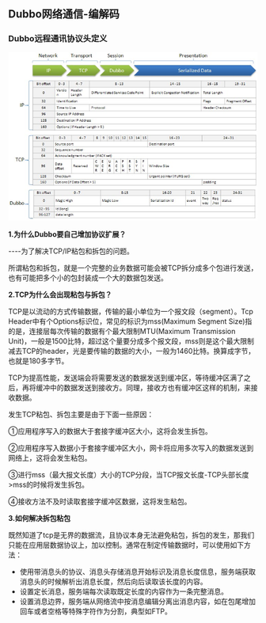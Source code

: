 ## Dubbo网络通信-编解码

### Dubbo远程通讯协议头定义

![dubbo_protocol_header](img/dubbo_protocol_header.jpg)



 **1.为什么Dubbo要自己增加协议扩展？**

----为了解决TCP/IP粘包和拆包的问题。

所谓粘包和拆包，就是一个完整的业务数据可能会被TCP拆分成多个包进行发送，也有可能把多个小的包封装成一个大的数据包发送。 

**2.TCP为什么会出现粘包与拆包？**

TCP是以流动的方式传输数据，传输的最小单位为一个报文段（segment）。Tcp Header中有个Options标识位，常见的标识为mss(Maximum Segment Size)指的是，连接层每次传输的数据有个最大限制MTU(Maximum Transmission Unit)，一般是1500比特，超过这个量要分成多个报文段，mss则是这个最大限制减去TCP的header，光是要传输的数据的大小，一般为1460比特。换算成字节，也就是180多字节。

TCP为提高性能，发送端会将需要发送的数据发送到缓冲区，等待缓冲区满了之后，再将缓冲中的数据发送到接收方。同理，接收方也有缓冲区这样的机制，来接收数据。

发生TCP粘包、拆包主要是由于下面一些原因：

①应用程序写入的数据大于套接字缓冲区大小，这将会发生拆包。

②应用程序写入数据小于套接字缓冲区大小，网卡将应用多次写入的数据发送到网络上，这将会发生粘包。

③进行mss（最大报文长度）大小的TCP分段，当TCP报文长度-TCP头部长度>mss的时候将发生拆包。

④接收方法不及时读取套接字缓冲区数据，这将发生粘包。

**3.如何解决拆包粘包**

既然知道了tcp是无界的数据流，且协议本身无法避免粘包，拆包的发生，那我们只能在应用层数据协议上，加以控制。通常在制定传输数据时，可以使用如下方法：

- 使用带消息头的协议、消息头存储消息开始标识及消息长度信息，服务端获取消息头的时候解析出消息长度，然后向后读取该长度的内容。
- 设置定长消息，服务端每次读取既定长度的内容作为一条完整消息。
- 设置消息边界，服务端从网络流中按消息编辑分离出消息内容，如在包尾增加回车或者空格等特殊字符作为分割，典型如FTP。

